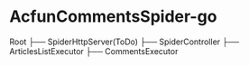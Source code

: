 # AcfunCommentsSpider-go

Root
├── SpiderHttpServer(ToDo)
├── SpiderController
    ├── ArticlesListExecutor
        ├── CommentsExecutor


